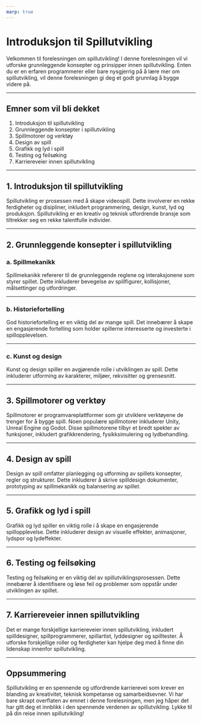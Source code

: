 ```yaml
---
marp: true
---
```



# Introduksjon til Spillutvikling

Velkommen til forelesningen om spillutvikling! I denne forelesningen vil vi utforske grunnleggende konsepter og prinsipper innen spillutvikling. Enten du er en erfaren programmerer eller bare nysgjerrig på å lære mer om spillutvikling, vil denne forelesningen gi deg et godt grunnlag å bygge videre på.

---


## Emner som vil bli dekket

1. Introduksjon til spillutvikling
2. Grunnleggende konsepter i spillutvikling
3. Spillmotorer og verktøy
4. Design av spill
5. Grafikk og lyd i spill
6. Testing og feilsøking
7. Karriereveier innen spillutvikling

---


## 1. Introduksjon til spillutvikling

Spillutvikling er prosessen med å skape videospill. Dette involverer en rekke ferdigheter og disipliner, inkludert programmering, design, kunst, lyd og produksjon. Spillutvikling er en kreativ og teknisk utfordrende bransje som tiltrekker seg en rekke talentfulle individer.

---


## 2. Grunnleggende konsepter i spillutvikling

### a. Spillmekanikk
Spillmekanikk refererer til de grunnleggende reglene og interaksjonene som styrer spillet. Dette inkluderer bevegelse av spillfigurer, kollisjoner, målsettinger og utfordringer.

---


### b. Historiefortelling
God historiefortelling er en viktig del av mange spill. Det innebærer å skape en engasjerende fortelling som holder spillerne interesserte og investerte i spillopplevelsen.

---


### c. Kunst og design
Kunst og design spiller en avgjørende rolle i utviklingen av spill. Dette inkluderer utforming av karakterer, miljøer, rekvisitter og grensesnitt.


---


## 3. Spillmotorer og verktøy

Spillmotorer er programvareplattformer som gir utviklere verktøyene de trenger for å bygge spill. Noen populære spillmotorer inkluderer Unity, Unreal Engine og Godot. Disse spillmotorene tilbyr et bredt spekter av funksjoner, inkludert grafikkrendering, fysikksimulering og lydbehandling.

---


## 4. Design av spill

Design av spill omfatter planlegging og utforming av spillets konsepter, regler og strukturer. Dette inkluderer å skrive spilldesign dokumenter, prototyping av spillmekanikk og balansering av spillet.

---


## 5. Grafikk og lyd i spill

Grafikk og lyd spiller en viktig rolle i å skape en engasjerende spillopplevelse. Dette inkluderer design av visuelle effekter, animasjoner, lydspor og lydeffekter.

---


## 6. Testing og feilsøking

Testing og feilsøking er en viktig del av spillutviklingsprosessen. Dette innebærer å identifisere og løse feil og problemer som oppstår under utviklingen av spillet.

---


## 7. Karriereveier innen spillutvikling

Det er mange forskjellige karriereveier innen spillutvikling, inkludert spilldesigner, spillprogrammerer, spillartist, lyddesigner og spilltester. Å utforske forskjellige roller og ferdigheter kan hjelpe deg med å finne din lidenskap innenfor spillutvikling.

---


## Oppsummering

Spillutvikling er en spennende og utfordrende karrierevei som krever en blanding av kreativitet, teknisk kompetanse og samarbeidsevner. Vi har bare skrapt overflaten av emnet i denne forelesningen, men jeg håper det har gitt deg et innblikk i den spennende verdenen av spillutvikling. Lykke til på din reise innen spillutvikling!